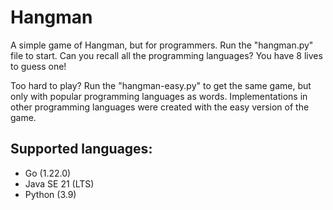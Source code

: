 # Hangman
A simple game of Hangman, but for programmers. Run the "hangman.py" file to start. Can you recall all the programming languages? You have 8 lives to guess one!

Too hard to play? Run the "hangman-easy.py" to get the same game, but only with popular programming languages as words. Implementations in other programming languages were created with the easy version of the game.

## Supported languages:
- Go (1.22.0)
- Java SE 21 (LTS)
- Python (3.9)
